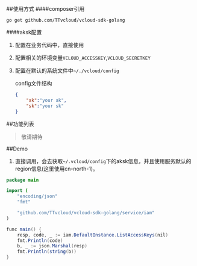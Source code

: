 ##使用方式
####composer引用
```shell
go get github.com/TTvcloud/vcloud-sdk-golang
```
####aksk配置

1. 配置在业务代码中，直接使用

2. 配置相关的环境变量`VCLOUD_ACCESSKEY`,`VCLOUD_SECRETKEY`

3. 配置在默认的系统文件中`~/./vcloud/config`

   config文件结构

   ```json
   {
       "ak":"your ak",
       "sk":"your sk"
   }
   ```

##功能列表

>敬请期待

##Demo

1. 直接调用，会去获取`~/.vcloud/config`下的aksk信息，并且使用服务默认的region信息(这里使用cn-north-1)。

```java
package main

import (
	"encoding/json"
	"fmt"

	"github.com/TTvcloud/vcloud-sdk-golang/service/iam"
)

func main() {
	resp, code, _ := iam.DefaultInstance.ListAccessKeys(nil)
	fmt.Println(code)
	b, _ := json.Marshal(resp)
	fmt.Println(string(b))
}
```

